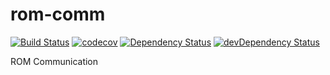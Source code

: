 # rom-comm

[![Build Status](https://travis-ci.org/thingsSDK/rom-comm.svg?branch=master)](https://travis-ci.org/thingsSDK/rom-comm)
[![codecov](https://codecov.io/gh/thingsSDK/rom-comm/branch/master/graph/badge.svg)](https://codecov.io/gh/thingsSDK/rom-comm)
[![Dependency Status](https://david-dm.org/thingssdk/rom-comm.svg)](https://david-dm.org/thingssdk/rom-comm)
[![devDependency Status](https://david-dm.org/thingssdk/rom-comm/dev-status.svg)](https://david-dm.org/thingssdk/rom-comm#info=devDependencies)

ROM Communication 

